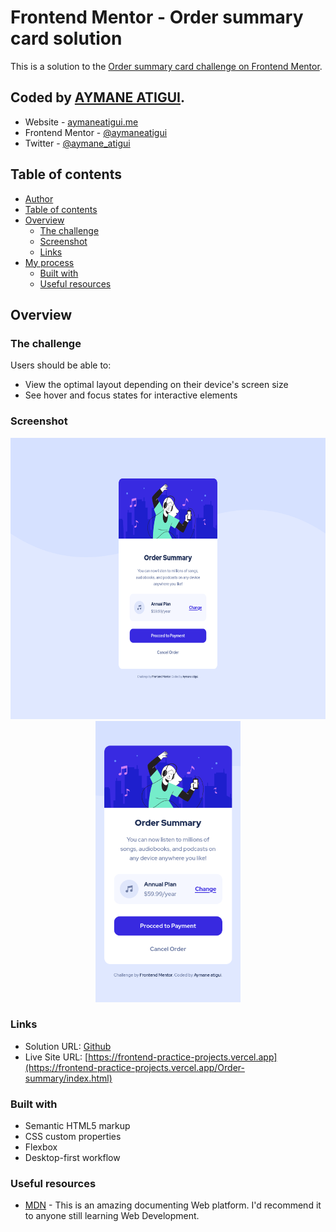 # Frontend Mentor - Order summary card solution

This is a solution to the [Order summary card challenge on Frontend Mentor](https://www.frontendmentor.io/challenges/order-summary-component-QlPmajDUj).

## Coded by [AYMANE ATIGUI](https://github.com/aymaneatigui).

- Website - [aymaneatigui.me](https://www.aymaneatigui.me)
- Frontend Mentor - [@aymaneatigui](https://www.frontendmentor.io/profile/aymaneatigui)
- Twitter - [@aymane_atigui](https://twitter.com/aymane_atigui)

## Table of contents

- [Author](#author)
- [Table of contents](#table-of-contents)
- [Overview](#overview)
  - [The challenge](#the-challenge)
  - [Screenshot](#screenshot)
  - [Links](#links)
- [My process](#my-process)
  - [Built with](#built-with)
  - [Useful resources](#useful-resources)

## Overview

### The challenge

Users should be able to:

- View the optimal layout depending on their device's screen size
- See hover and focus states for interactive elements

### Screenshot

<p align="center">
  <img height="450" src="./Readme/Desktop.png">
  <img height="450" src="./Readme/Phone.png">
</p>

### Links

- Solution URL: [Github](https://github.com/aymaneatigui/Frontend-Practice/tree/main/Order-summary)
- Live Site URL: [https://frontend-practice-projects.vercel.app](https://frontend-practice-projects.vercel.app/Order-summary/index.html)


### Built with

- Semantic HTML5 markup
- CSS custom properties
- Flexbox
- Desktop-first workflow

### Useful resources

- [MDN](https://developer.mozilla.org/) - This is an amazing documenting Web platform. I'd recommend it to anyone still learning Web Development.
